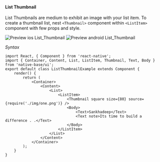 #### List Thumbnail

List Thumbnails are medium to exhibit an image with your list item. To create a thumbnail list, nest <code>&lt;Thumbnail></code> component within <code>&lt;ListItem></code> component with few props and style.

![Preview ios List_Thumbnail](https://raw.githubusercontent.com/GeekyAnts/NativeBase-KitchenSink/0.5.13/Screenshots/iOS/list-thumbnail.png)
![Preview android List_Thumbnail](https://raw.githubusercontent.com/GeekyAnts/NativeBase-KitchenSink/0.5.13/Screenshots/android/list-thumbnail.png)

*Syntax*

<pre class="line-numbers"><code class="language-jsx">import React, { Component } from 'react-native';
import { Container, Content, List, ListItem, Thumbnail, Text, Body } from 'native-base/ui';
export default class ListThumbnailExample extends Component {
    render() {
        return (
            &lt;Container>
                &lt;Content>
                    &lt;List>
                        &lt;ListItem>
                            &lt;Thumbnail square size={80} source={require('./img/one.png')} />
                            &lt;Body>
                                &lt;Text>Sankhadeep&lt;/Text>
                                &lt;Text note>Its time to build a difference . .&lt;/Text>
                            &lt;/Body>
                        &lt;/ListItem>
                    &lt;/List>
                &lt;/Content>
            &lt;/Container>
        );
    }
}
</code></pre><br />
